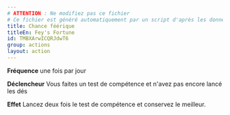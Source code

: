 ```yaml
---
# ATTENTION : Ne modifiez pas ce fichier
# Ce fichier est généré automatiquement par un script d'après les données du module Foundry VTT officiel et de sa traduction
title: Chance féérique
titleEn: Fey's Fortune
id: TMBXArwICQRJdwT6
group: actions
layout: action
---
```

<p><strong>Fréquence</strong> une fois par jour</p><p><strong>Déclencheur</strong> Vous faites un test de compétence et n'avez pas encore lancé les dés</p><p><strong>Effet</strong> Lancez deux fois le test de compétence et conservez le meilleur.</p>
